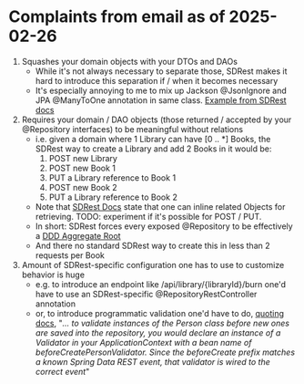 # Complaints from email as of 2025-02-26

1. Squashes your domain objects with your DTOs and DAOs
    * While it's not always necessary to separate those, SDRest makes it hard to introduce this separation if / when it becomes necessary
    * It's especially annoying to me to mix up Jackson @JsonIgnore and JPA @ManyToOne annotation in same class. [Example from SDRest docs](https://docs.spring.io/spring-data/rest/reference/projections-excerpts.html#projections-excerpts.projections.hidden-data)
2. Requires your domain / DAO objects (those returned / accepted by your @Repository interfaces) to be meaningful without relations
    * i.e. given a domain where 1 Library can have [0 .. *] Books, the SDRest way to create a Library and add 2 Books in it would be: 
        1. POST new Library
        2. POST new  Book 1
        3. PUT a Library reference to Book 1
        4. POST new Book 2
        5. PUT a Library reference to Book 2
    * Note that [SDRest Docs](https://docs.spring.io/spring-data/rest/reference/projections-excerpts.html#projections-excerpts.excerpting-commonly-accessed-data) state that one can inline related Objects for retrieving. TODO: experiment if it's possible for POST / PUT.
    * In short: SDRest forces every exposed @Repository to be effectively a [DDD Aggregate Root](https://martinfowler.com/bliki/DDD_Aggregate.html)
    * And there no standard SDRest way to create this in less than 2 requests per Book
3. Amount of SDRest-specific configuration one has to use to customize behavior is huge
    * e.g. to introduce an endpoint like /api/library/{libraryId}/burn one'd have to use an SDRest-specific @RepositoryRestController annotation
   * or, to introduce programmatic validation one'd have to do, [quoting docs](https://docs.spring.io/spring-data/rest/reference/validation.html#page-title), "_... to validate instances of the Person class before new ones are saved into the repository, you would declare an instance of a Validator<Person> in your ApplicationContext with a bean name of beforeCreatePersonValidator. Since the beforeCreate prefix matches a known Spring Data REST event, that validator is wired to the correct event_" 
